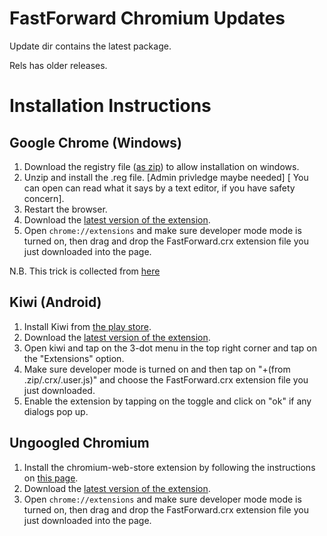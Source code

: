# FastForward Chromium Updates

Update dir contains the latest package.

Rels has older releases.


# Installation Instructions


## Google Chrome (Windows)
1) Download the registry file ([as zip](https://github.com/Cyberavater/releases/raw/main/winreg/allow_ff.zip)) to allow installation on windows.
2) Unzip and install the .reg file. \[Admin privledge maybe needed] \[ You can open can read what it says by a text editor, if you have safety concern].
3) Restart the browser.
4) Download the [latest version of the extension](https://github.com/FastForwardTeam/releases/raw/main/update/FastForward.crx).
5) Open `chrome://extensions` and make sure developer mode mode is turned on, then drag and drop the FastForward.crx extension file you just downloaded into the page.

N.B. This trick is collected from [here](https://stackoverflow.com/a/48990515/13519865)



## Kiwi (Android)
1) Install Kiwi from [the play store](https://play.google.com/store/apps/details?id=com.kiwibrowser.browser).
2) Download the [latest version of the extension](https://github.com/FastForwardTeam/releases/raw/main/update/FastForward.crx).
3) Open kiwi and tap on the 3-dot menu in the top right corner and tap on the "Extensions" option.
4) Make sure developer mode is turned on and then tap on "+(from .zip/.crx/.user.js)" and choose the FastForward.crx extension file you just downloaded.
5) Enable the extension by tapping on the toggle and click on "ok" if any dialogs pop up.



## Ungoogled Chromium
1) Install the chromium-web-store extension by following the instructions on [this page](https://github.com/NeverDecaf/chromium-web-store#installation).
2) Download the [latest version of the extension](https://github.com/FastForwardTeam/releases/raw/main/update/FastForward.crx).
3) Open `chrome://extensions` and make sure developer mode mode is turned on, then drag and drop the FastForward.crx extension file you just downloaded into the page.
